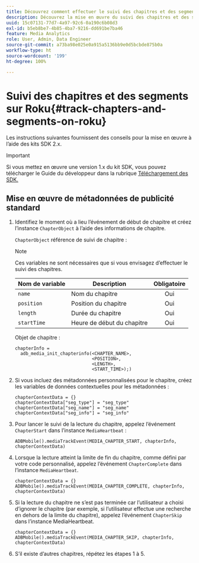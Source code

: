 ```yaml
---
title: Découvrez comment effectuer le suivi des chapitres et des segments sur Roku
description: Découvrez la mise en œuvre du suivi des chapitres et des segments à lʼaide du SDK Media sur Roku.
uuid: 15c07131-77d7-4a97-92c6-0a190c6b08d3
exl-id: b5eb8be7-4b85-4ba7-9216-dd691be7ba46
feature: Media Analytics
role: User, Admin, Data Engineer
source-git-commit: a73ba98e025e0a915a5136bb9e0d5bcbde875b0a
workflow-type: ht
source-wordcount: '199'
ht-degree: 100%

---
```


# Suivi des chapitres et des segments sur Roku{#track-chapters-and-segments-on-roku}

Les instructions suivantes fournissent des conseils pour la mise en œuvre à l’aide des kits SDK 2.x.

>[!IMPORTANT]
>
> Si vous mettez en œuvre une version 1.x du kit SDK, vous pouvez télécharger le Guide du développeur dans la rubrique [Téléchargement des SDK.](/help/getting-started/download-sdks.md)

## Mise en œuvre de métadonnées de publicité standard

1. Identifiez le moment où a lieu l’événement de début de chapitre et créez l’instance `ChapterObject` à l’aide des informations de chapitre.

   `ChapterObject` référence de suivi de chapitre :

   >[!NOTE]
   >
   >Ces variables ne sont nécessaires que si vous envisagez d’effectuer le suivi des chapitres.

   | Nom de variable | Description | Obligatoire |
   | --- | --- | :---: |
   | `name` | Nom du chapitre | Oui |
   | `position` | Position du chapitre | Oui |
   | `length` | Durée du chapitre | Oui |
   | `startTime` | Heure de début du chapitre | Oui |

   Objet de chapitre :

   ```
   chapterInfo =  
     adb_media_init_chapterinfo(<CHAPTER_NAME>,  
                                <POSITION>,  
                                <LENGTH>,  
                                <START_TIME>);)
   ```

1. Si vous incluez des métadonnées personnalisées pour le chapitre, créez les variables de données contextuelles pour les métadonnées :

   ```
   chapterContextData = {}
   chapterContextData["seg_type"] = "seg_type"
   chapterContextData["seg_name"] = "seg_name"
   chapterContextData["seg_info"] = "seg_info"
   ```

1. Pour lancer le suivi de la lecture du chapitre, appelez l’événement `ChapterStart` dans l’instance `MediaHeartbeat` :

   ```
   ADBMobile().mediaTrackEvent(MEDIA_CHAPTER_START, chapterInfo, chapterContextData)
   ```

1. Lorsque la lecture atteint la limite de fin du chapitre, comme défini par votre code personnalisé, appelez l’événement `ChapterComplete` dans l’instance `MediaHeartbeat`.

   ```
   chapterContextData = {}
   ADBMobile().mediaTrackEvent(MEDIA_CHAPTER_COMPLETE, chapterInfo, chapterContextData)
   ```

1. Si la lecture du chapitre ne s’est pas terminée car l’utilisateur a choisi d’ignorer le chapitre (par exemple, si l’utilisateur effectue une recherche en dehors de la limite du chapitre), appelez l’événement `ChapterSkip` dans l’instance MediaHeartbeat.

   ```
   chapterContextData = {}
   ADBMobile().mediaTrackEvent(MEDIA_CHAPTER_SKIP, chapterInfo, chapterContextData)
   ```

1. S’il existe d’autres chapitres, répétez les étapes 1 à 5.
